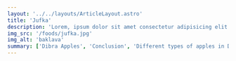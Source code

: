 ```yaml
---
layout: '../../layouts/ArticleLayout.astro'
title: 'Jufka'
description: 'Lorem, ipsum dolor sit amet consectetur adipisicing elit. Nobis quasi molestiae laudantium repellendus temporibus id'
img_src: '/foods/jufka.jpg'
img_alt: 'baklava'
summary: ['Dibra Apples', 'Conclusion', 'Different types of apples in Dibra']
---
```

